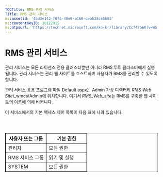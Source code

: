 ```yaml
---
TOCTitle: RMS 관리 서비스
Title: RMS 관리 서비스
ms:assetid: '4bd3e142-f0f6-40e9-a160-deab28ce5b88'
ms:contentKeyID: 18122915
ms:mtpsurl: 'https://technet.microsoft.com/ko-kr/library/Cc747560(v=WS.10)'
---
```


RMS 관리 서비스
===============

관리 서비스는 모든 라이선스 전용 클러스터뿐만 아니라 RMS 루트 클러스터에서 실행됩니다. 관리 서비스는 관리 웹 사이트를 호스트하며 사용자가 RMS를 관리할 수 있도록 합니다.

관리 서비스 응용 프로그램 파일 Default.aspx는 Admin 가상 디렉터리 *RMS Web Site*\\\_wmcs\\Admin에 위치합니다. 여기서 *RMS\_Web\_site*는 RMS를 구축한 웹 사이트의 이름에 의해 바뀝니다.

이 서비스에서의 기본 액세스 제어 목록이 다음 표에 나와 있습니다.

###  

 
<table style="border:1px solid black;">
<colgroup>
<col width="50%" />
<col width="50%" />
</colgroup>
<thead>
<tr class="header">
<th style="border:1px solid black;" >사용자 또는 그룹</th>
<th style="border:1px solid black;" >기본 권한</th>
</tr>
</thead>
<tbody>
<tr class="odd">
<td style="border:1px solid black;">관리자</td>
<td style="border:1px solid black;">모든 권한</td>
</tr>
<tr class="even">
<td style="border:1px solid black;">RMS 서비스 그룹</td>
<td style="border:1px solid black;">읽기 및 실행</td>
</tr>
<tr class="odd">
<td style="border:1px solid black;">SYSTEM</td>
<td style="border:1px solid black;">모든 권한</td>
</tr>
</tbody>
</table>
